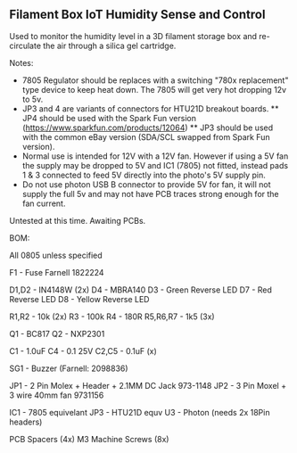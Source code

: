 Filament Box IoT Humidity Sense and Control
---------------------------------------------

Used to monitor the humidity level in a 3D filament storage box and re-circulate the air through a silica gel cartridge.

Notes:
* 7805 Regulator should be replaces with a switching "780x replacement" type device to keep heat down. The 7805 will get very hot dropping 12v to 5v.
* JP3 and 4 are variants of connectors for HTU21D breakout boards.
** JP4 should be used with the Spark Fun version (https://www.sparkfun.com/products/12064)
** JP3 should be used with the common eBay version (SDA/SCL swapped from Spark Fun version).
* Normal use is intended for 12V with a 12V fan. However if using a 5V fan the supply may be dropped to 5V and IC1 (7805) not fitted, instead pads 1 & 3 connected to feed 5V directly into the photo's 5V supply pin.
* Do not use photon USB B connector to provide 5V for fan, it will not supply the full 5v and may not have PCB traces strong enough for the fan current.

Untested at this time. Awaiting PCBs.


BOM:

All 0805 unless specified

F1 - Fuse Farnell 1822224

D1,D2 - IN4148W (2x)
D4 - MBRA140
D3 - Green Reverse LED
D7 - Red Reverse LED
D8 - Yellow Reverse LED

R1,R2 - 10k (2x)
R3 - 100k
R4 - 180R
R5,R6,R7 - 1k5 (3x)

Q1 - BC817
Q2 - NXP2301

C1 - 1.0uF 
C4 - 0.1 25V
C2,C5 - 0.1uF (x)


SG1 - Buzzer (Farnell: 2098836)

JP1 - 2 Pin Molex + Header + 2.1MM DC Jack 973-1148
JP2 - 3 Pin Moxel + 3 wire 40mm fan 9731156

IC1 - 7805 equivelant
JP3 - HTU21D equv
U3 - Photon (needs 2x 18Pin headers)

PCB Spacers (4x)
M3 Machine Screws (8x)
